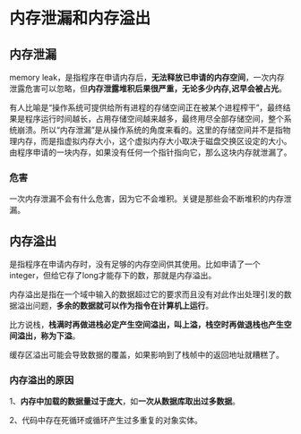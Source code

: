 # 内存泄漏和内存溢出

## 内存泄漏

memory leak，是指程序在申请内存后，**无法释放已申请的内存空间**，一次内存泄露危害可以忽略，但**内存泄露堆积后果很严重，无论多少内存,迟早会被占光**。

有人比喻是“操作系统可提供给所有进程的存储空间正在被某个进程榨干”，最终结果是程序运行时间越长，占用存储空间越来越多，最终用尽全部存储空间，整个系统崩溃。所以“内存泄漏”是从操作系统的角度来看的。这里的存储空间并不是指物理内存，而是指虚拟内存大小，这个虚拟内存大小取决于磁盘交换区设定的大小。由程序申请的一块内存，如果没有任何一个指针指向它，那么这块内存就泄漏了。

### 危害

一次内存泄漏不会有什么危害，因为它不会堆积。关键是那些会不断堆积的内存泄漏。

## 内存溢出

是指程序在申请内存时，没有足够的内存空间供其使用。比如申请了一个integer，但给它存了long才能存下的数，那就是内存溢出。

内存溢出是指在一个域中输入的数据超过它的要求而且没有对此作出处理引发的数据溢出问题，**多余的数据就可以作为指令在计算机上运行**。

比方说栈，**栈满时再做进栈必定产生空间溢出，叫上溢，栈空时再做退栈也产生空间溢出，称为下溢**。

缓存区溢出可能会导致数据的覆盖，如果影响到了栈帧中的返回地址就糟糕了。

### 内存溢出的原因

1、**内存中加载的数据量过于庞大**，如**一次从数据库取出过多数据**。

2、代码中存在死循环或循环产生过多重复的对象实体。





































